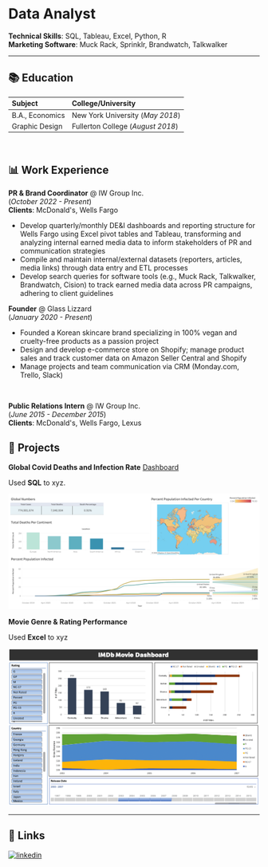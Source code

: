 # Data Analyst

**Technical Skills**: SQL, Tableau, Excel, Python, R <br/>
**Marketing Software**: Muck Rack, Sprinklr, Brandwatch, Talkwalker  


---


## 📚 Education
| Subject         | College/University                |
| :-------------- | :-------------------------------- |
| B.A., Economics | New York University (_May 2018_)  |
| Graphic Design  | Fullerton College (_August 2018_) |
<br/>

## 📊 Work Experience
**PR & Brand Coordinator** @ IW Group Inc.<br/>(_October 2022 - Present_)<br/>
**Clients**: McDonald's, Wells Fargo
- Develop quarterly/monthly DE&I dashboards and reporting structure for Wells Fargo using Excel pivot tables and Tableau, transforming and analyzing internal earned media data to inform stakeholders of PR and communication strategies
- Compile and maintain internal/external datasets (reporters, articles, media links) through data entry and ETL processes
- Develop search queries for software tools (e.g., Muck Rack, Talkwalker, Brandwatch, Cision) to track earned media data across PR campaigns, adhering to client guidelines

**Founder** @ Glass Lizzard<br/>(_January 2020 - Present_)
- Founded a Korean skincare brand specializing in 100% vegan and cruelty-free products as a passion project
- Design and develop e-commerce store on Shopify; manage product sales and track customer data on Amazon Seller Central and Shopify
- Manage projects and team communication via CRM (Monday.com, Trello, Slack)
<br/>

**Public Relations Intern** @ IW Group Inc.<br/>(_June 2015 - December 2015_)<br/>
**Clients**: McDonald's, Wells Fargo, Lexus

## 📑 Projects 
**Global Covid Deaths and Infection Rate**
[Dashboard](https://public.tableau.com/app/profile/jason.choi7047/viz/CovidResearch_17129148303530/Dashboard1)

Used **SQL** to xyz.

![Covid Deaths and Infection Rate](/assets/covid_dashboard.png)

**Movie Genre & Rating Performance**

Used **Excel** to xyz

![Dashboard](/assets/IMDB_dashboard.png)


---


## 🔗 Links
[![linkedin](https://img.shields.io/badge/linkedin-0A66C2?style=for-the-badge&logo=linkedin&logoColor=white)](https://www.linkedin.com/in/jasonchoi24)
